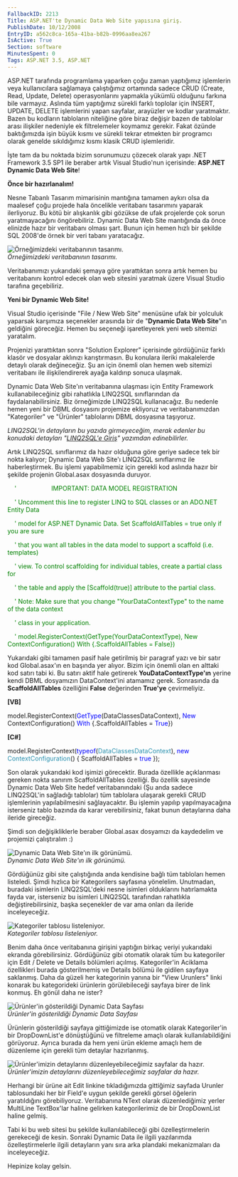 ```yaml
---
FallbackID: 2213
Title: ASP.NET'te Dynamic Data Web Site yapısına giriş.
PublishDate: 10/12/2008
EntryID: a562c8ca-165a-41ba-b82b-0996aa8ea267
IsActive: True
Section: software
MinutesSpent: 0
Tags: ASP.NET 3.5, ASP.NET
---
```

ASP.NET tarafında programlama yaparken çoğu zaman yaptığımız işlemlerin
veya kullanıcılara sağlamaya çalıştığımız ortamında sadece CRUD (Create,
Read, Update, Delete) operasyonlarını yapmakla yükümlü olduğunu farkına
bile varmayız. Aslında tüm yaptığımız sürekli farklı toplolar için
INSERT, UPDATE, DELETE işlemlerini yapan sayfalar, arayüzler ve kodlar
yaratmaktır. Bazen bu kodların tabloların niteliğine göre biraz değişir
bazen de tablolar arası ilişkiler nedeniyle ek filtrelemeler koymamız
gerekir. Fakat özünde baktığımızda işin büyük kısmı ve sürekli tekrar
etmekten bir programcı olarak genelde sıkıldığımız kısmı klasik CRUD
işlemleridir.

İşte tam da bu noktada bizim sorunumuzu çözecek olarak yapı .NET
Framework 3.5 SP1 ile beraber artık Visual Studio'nun içerisinde:
**ASP.NET Dynamic Data Web Site**!

**Önce bir hazırlanalım!**

Nesne Tabanlı Tasarım mimarisinin mantığına tamamen aykırı olsa da
maalesef çoğu projede hala öncelikle veritabanı tasarımını yaparak
ilerliyoruz. Bu kötü bir alışkanlık gibi gözükse de ufak projelerde çok
sorun yaratmayacağını öngörebiliriz. Dynamic Data Web Site mantığında da
önce elinizde hazır bir veritabanı olması şart. Bunun için hemen hızlı
bir şekilde SQL 2008'de örnek bir veri tabanı yaratacağız.

![Örneğimizdeki veritabanının
tasarımı.](http://cdn.daron.yondem.com/assets/2213/11102008_1.png)\
*Örneğimizdeki veritabanının tasarımı.*

Veritabanımızı yukarıdaki şemaya göre yarattıktan sonra artık hemen bu
veritabanını kontrol edecek olan web sitesini yaratmak üzere Visual
Studio tarafına geçebiliriz.

**Yeni bir Dynamic Web Site!**

Visual Studio içerisinde "File / New Web Site" menüsüne ufak bir
yolculuk yaparsak karşımıza seçenekler arasında bir de "**Dynamic Data
Web Site**"ın geldiğini göreceğiz. Hemen bu seçeneği işaretleyerek yeni
web sitemizi yaratalım.

Projenizi yarattıktan sonra "Solution Explorer" içerisinde gördüğünüz
farklı klasör ve dosyalar aklınızı karıştırmasın. Bu konulara ileriki
makalelerde detaylı olarak değineceğiz. Şu an için önemli olan hemen web
sitemizi veritabanı ile ilişkilendirerek ayağa kaldırıp sonuca ulaşmak.

Dynamic Data Web Site'ın veritabanına ulaşması için Entity Framework
kullanabileceğiniz gibi rahatlıkla LINQ2SQL sınıflarından da
faydalanabilirsiniz. Biz örneğimizde LINQ2SQL kullanacağız. Bu nedenle
hemen yeni bir DBML dosyasını projemize ekliyoruz ve veritabanımızdan
"Kategoriler" ve "Ürünler" tablolarını DBML dosyasına taşıyoruz.

*LINQ2SQL'in detayların bu yazıda girmeyeceğim, merak edenler bu
konudaki detayları "*[*LINQ2SQL'e
Giriş*](http://daron.yondem.com/tr/post/83ec9383-266e-4556-bce6-9cfa3f497c7e)*"
yazımdan edinebilirler.*

Artık LINQ2SQL sınıflarımız da hazır olduğuna göre geriye sadece tek bir
nokta kalıyor; Dynamic Data Web Site'ı LINQ2SQL sınıflarımız ile
haberleştirmek. Bu işlemi yapabilmemiz için gerekli kod aslında hazır
bir şekilde projenin Global.asax dosyasında duruyor.

    <span style="color: green;">'                    IMPORTANT: DATA
MODEL REGISTRATION </span>

    <span style="color: green;">' Uncomment this line to register LINQ
to SQL classes or an ADO.NET Entity Data</span>

    <span style="color: green;">' model for ASP.NET Dynamic Data. Set
ScaffoldAllTables = true only if you are sure </span>

    <span style="color: green;">' that you want all tables in the data
model to support a scaffold (i.e. templates) </span>

    <span style="color: green;">' view. To control scaffolding for
individual tables, create a partial class for </span>

    <span style="color: green;">' the table and apply the
[Scaffold(true)] attribute to the partial class.</span>

    <span style="color: green;">' Note: Make sure that you change
"YourDataContextType" to the name of the data context</span>

    <span style="color: green;">' class in your application.</span>

    <span style="color: green;">'
model.RegisterContext(GetType(YourDataContextType), New
ContextConfiguration() With {.ScaffoldAllTables = False})</span>

Yukarıdaki gibi tamamen pasif hale getirilmiş bir paragraf yazı ve bir
satır kod Global.asax'ın en başında yer alıyor. Bizim için önemli olan
en alttaki kod satırı tabi ki. Bu satırı aktif hale getirerek
**YouDataContextType'ın** yerine kendi DBML dosyamızın DataContext'ini
atamamız gerek. Sonrasında da **ScaffoldAllTables** özelliğini **False**
değerinden **True'ye** çevirmeliyiz.

**[VB]**

model.RegisterContext(<span
style="color: blue;">GetType</span>(DataClassesDataContext), <span
style="color: blue;">New</span> ContextConfiguration() <span
style="color: blue;">With</span> {.ScaffoldAllTables = <span
style="color: blue;">True</span>})

**[C\#]**

model.RegisterContext(<span style="color: blue;">typeof</span>(<span
style="color: #2b91af;">DataClassesDataContext</span>), <span
style="color: blue;">new</span> <span
style="color: #2b91af;">ContextConfiguration</span>() {
ScaffoldAllTables = <span style="color: blue;">true</span> });

Son olarak yukarıdaki kod işimizi görecektir. Burada özellikle
açıklanması gereken nokta sanırım ScaffoldAllTables özelliği. Bu özellik
sayesinde Dynamic Data Web Site hedef veritabanındaki (Şu anda sadece
LINQ2SQL'in sağladığı tablolar) tüm tablolara ulaşarak gerekli CRUD
işlemlerinin yapılabilmesini sağlayacaktır. Bu işlemin yapılıp
yapılmayacağına isterseniz tablo bazında da karar verebilirsiniz, fakat
bunun detaylarına daha ileride gireceğiz.

Şimdi son değişikliklerle beraber Global.asax dosyamızı da kaydedelim ve
projemizi çalıştıralım :)

![Dynamic Data Web Site'ın ilk
görünümü.](http://cdn.daron.yondem.com/assets/2213/11102008_2.png)\
*Dynamic Data Web Site'ın ilk görünümü.*

Gördüğünüz gibi site çalıştığında anda kendisine bağlı tüm tabloları
hemen listeledi. Şimdi hızlıca bir Kategorilers sayfasına yönelelim.
Unutmadan, buradaki isimlerin LINQ2SQL'deki nesne isimleri olduklarını
hatırlamakta fayda var, isterseniz bu isimleri LINQ2SQL tarafından
rahatlıkla değiştirebilirsiniz, başka seçenekler de var ama onları da
ileride inceleyeceğiz.

![Kategoriler tablosu
listeleniyor.](http://cdn.daron.yondem.com/assets/2213/11102008_3.png)\
*Kategoriler tablosu listeleniyor.*

Benim daha önce veritabanına girişini yaptığın birkaç veriyi yukarıdaki
ekranda görebilirsiniz. Gördüğünüz gibi otomatik olarak tüm bu
kategoriler için Edit / Delete ve Details bölümleri açılmış.
Kategoriler'in Aciklama özellikleri burada gösterilmemiş ve Details
bölümü ile gidilen sayfaya saklanmış. Daha da güzeli her kategorinin
yanına bir "View Urunlers" linki konarak bu kategorideki ürünlerin
görülebileceği sayfaya birer de link konmuş. Eh gönül daha ne ister?

![Ürünler'in gösterildiği Dynamic Data
Sayfası](http://cdn.daron.yondem.com/assets/2213/11102008_4.png)\
*Ürünler'in gösterildiği Dynamic Data Sayfası*

Ürünlerin gösterildiği sayfaya gittiğimizde ise otomatik olarak
Kategoriler'in bir DropDownList'e dönüştüğünü ve filtreleme amaçlı
olarak kullanılabildiğini görüyoruz. Ayrıca burada da hem yeni ürün
ekleme amaçlı hem de düzenleme için gerekli tüm detaylar hazırlanmış.

![Ürünler'imizin detaylarını düzenleyebileceğimiz sayfalar da
hazır.](http://cdn.daron.yondem.com/assets/2213/11102008_5.png)\
*Ürünler'imizin detaylarını düzenleyebileceğimiz sayfalar da hazır.*

Herhangi bir ürüne ait Edit linkine tıkladığımızda gittiğimiz sayfada
Urunler tablosundaki her bir Field'e uygun şekilde gerekli görsel
öğelerin yaratıldığını görebiliyoruz. Veritabanına NText olarak
düzenlediğimiz yerler MultiLine TextBox'lar haline gelirken
kategorilerimiz de bir DropDownList haline gelmiş.

Tabi ki bu web sitesi bu şekilde kullanılabileceği gibi
özelleştirmelerin gerekeceği de kesin. Sonraki Dynamic Data ile ilgili
yazılarımda özelleştirmelerle ilgili detayların yanı sıra arka plandaki
mekanizmaları da inceleyeceğiz.

Hepinize kolay gelsin.


